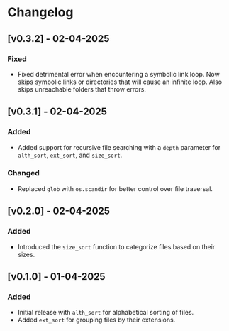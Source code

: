 # Changelog

## [v0.3.2] - 02-04-2025
### Fixed
- Fixed detrimental error when encountering a symbolic link loop. Now skips symbolic links or directories that will cause an infinite loop. Also skips unreachable folders that throw errors.

## [v0.3.1] - 02-04-2025
### Added
- Added support for recursive file searching with a `depth` parameter for `alth_sort`, `ext_sort`, and `size_sort`.

### Changed
- Replaced `glob` with `os.scandir` for better control over file traversal.

## [v0.2.0] - 02-04-2025
### Added
- Introduced the `size_sort` function to categorize files based on their sizes.

## [v0.1.0] - 01-04-2025
### Added
- Initial release with `alth_sort` for alphabetical sorting of files.
- Added `ext_sort` for grouping files by their extensions.